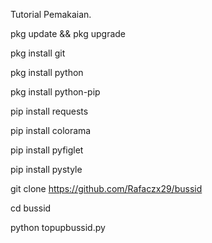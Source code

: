 Tutorial Pemakaian.

pkg update && pkg upgrade

pkg install git

pkg install python

pkg install python-pip

pip install requests

pip install colorama

pip install pyfiglet

pip install pystyle

git clone https://github.com/Rafaczx29/bussid

cd bussid

python topupbussid.py
